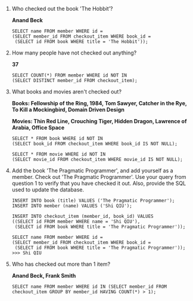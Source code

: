 1. Who checked out the book 'The Hobbit’?

   __Anand Beck__ 

   ```sqlite
   SELECT name FROM member WHERE id = 
   (SELECT member_id FROM checkout_item WHERE book_id = 
    (SELECT id FROM book WHERE title = 'The Hobbit'));
   ```

   

2. How many people have not checked out anything?

   __37__ 

   ```sqlite
   SELECT COUNT(*) FROM member WHERE id NOT IN 
   (SELECT DISTINCT member_id FROM checkout_item);
   ```

   

3. What books and movies aren't checked out?

   __Books: Fellowship of the Ring, 1984, Tom Sawyer, Catcher in the Rye, To Kill a Mockingbird, Domain Driven Design__

   __Movies: Thin Red Line, Crouching Tiger, Hidden Dragon, Lawrence of Arabia, Office Space__ 

   ```sqlite
   SELECT * FROM book WHERE id NOT IN 
   (SELECT book_id FROM checkout_item WHERE book_id IS NOT NULL);
   
   SELECT * FROM movie WHERE id NOT IN 
   (SELECT movie_id FROM checkout_item WHERE movie_id IS NOT NULL);
   ```

   

4. Add the book 'The Pragmatic Programmer', and add yourself as a member. Check out 'The Pragmatic Programmer'. Use your query from question 1 to verify that you have checked it out. Also, provide the SQL used to update the database.

   ```sqlite
   INSERT INTO book (title) VALUES ('The Pragmatic Programmer');
   INSERT INTO member (name) VALUES ('Shi QIU');
   
   INSERT INTO checkout_item (member_id, book_id) VALUES 
   ((SELECT id FROM member WHERE name = 'Shi QIU'), 
    (SELECT id FROM book WHERE title = 'The Pragmatic Programmer'));
    
   SELECT name FROM member WHERE id = 
   (SELECT member_id FROM checkout_item WHERE book_id = 
    (SELECT id FROM book WHERE title = 'The Pragmatic Programmer'));
   >>> Shi QIU
   ```

   

5. Who has checked out more than 1 item? 

   __Anand Beck, Frank Smith__ 

   ```sqlite
   SELECT name FROM member WHERE id IN (SELECT member_id FROM checkout_item GROUP BY member_id HAVING COUNT(*) > 1);
   ```

   

